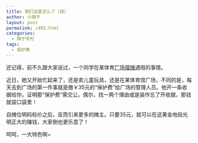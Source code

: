 ```yaml
---
title: 我们这是怎么了（续）
author: 小嫦子
layout: post
permalink: /493.html
categories:
  - 嫦子专栏
tags:
  - 保护费
---
```

还记得，前不久跟大家说过，一个同学在某体育<a href="/476.html" target="_blank">广场摆摊</a>遇阻的事情。

近日，她又开始忙起来了，还是卖儿童玩具，还是在某体育馆广场，不同的是，每天去到广场的第一件事就是缴￥35元的“保护费”给广场的管理人员。他开一条收据给你，证明那“保护费”需交公，偶尔，找一两个理由或是装作忘了开收据，那钱就袋口袋里！

自摊位明码标价之后，反而引来更多的摊主。只要35元，就可以在这黄金地段光明正大的赚钱，大家倒也更乐意了！

呵呵，一大特色啊~
